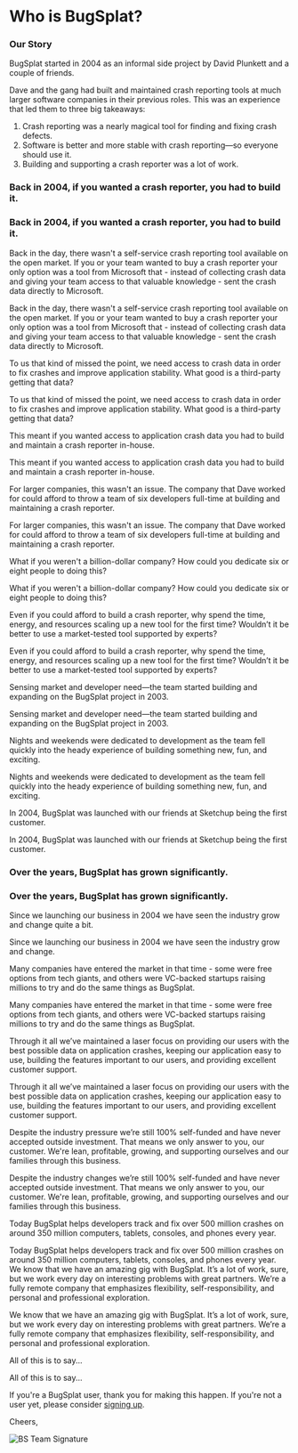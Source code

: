 # Who is BugSplat?

### **Our Story** 

BugSplat started in 2004 as an informal side project by David Plunkett and a couple of friends.

Dave and the gang had built and maintained crash reporting tools at much larger software companies in their previous roles.  This was an experience that led them to three big takeaways: 

1. Crash reporting was a nearly magical tool for finding and fixing crash defects.   
2. Software is better and more stable with crash reporting—so everyone should use it. 
3. Building and supporting a crash reporter was a lot of work. 

### **Back in 2004, if you wanted a crash reporter, you had to build it.**

### Back in 2004, if you wanted a crash reporter, you had to build it.

Back in the day, there wasn't a self-service crash reporting tool available on the open market. If you or your team wanted to buy a crash reporter your only option was a tool from Microsoft that - instead of collecting crash data and giving your team access to that valuable knowledge - sent the crash data directly to Microsoft. 

Back in the day, there wasn't a self-service crash reporting tool available on the open market. If you or your team wanted to buy a crash reporter your only option was a tool from Microsoft that - instead of collecting crash data and giving your team access to that valuable knowledge - sent the crash data directly to Microsoft.

To us that kind of missed the point, we need access to crash data in order to fix crashes and improve application stability. What good is a third-party getting that data?

To us that kind of missed the point, we need access to crash data in order to fix crashes and improve application stability. What good is a third-party getting that data?

This meant if you wanted access to application crash data you had to build and maintain a crash reporter in-house.

This meant if you wanted access to application crash data you had to build and maintain a crash reporter in-house.

For larger companies, this wasn't an issue. The company that Dave worked for could afford to throw a team of six developers full-time at building and maintaining a crash reporter.   

For larger companies, this wasn't an issue. The company that Dave worked for could afford to throw a team of six developers full-time at building and maintaining a crash reporter.

What if you weren't a billion-dollar company? How could you dedicate six or eight people to doing this? 

What if you weren't a billion-dollar company? How could you dedicate six or eight people to doing this?

Even if you could afford to build a crash reporter, why spend the time, energy, and resources scaling up a new tool for the first time? Wouldn’t it be better to use a market-tested tool supported by experts?

Even if you could afford to build a crash reporter, why spend the time, energy, and resources scaling up a new tool for the first time? Wouldn’t it be better to use a market-tested tool supported by experts?

Sensing market and developer need—the team started building and expanding on the BugSplat project in 2003.

Sensing market and developer need—the team started building and expanding on the BugSplat project in 2003.

Nights and weekends were dedicated to development as the team fell quickly into the heady experience of building something new, fun, and exciting.

Nights and weekends were dedicated to development as the team fell quickly into the heady experience of building something new, fun, and exciting.

In 2004, BugSplat was launched with our friends at Sketchup being the first customer.

In 2004, BugSplat was launched with our friends at Sketchup being the first customer.

### **Over the years, BugSplat has grown significantly.** 

### Over the years, BugSplat has grown significantly.

Since we launching our business in 2004 we have seen the industry grow and change quite a bit.

Since we launching our business in 2004 we have seen the industry grow and change.

Many companies have entered the market in that time - some were free options from tech giants, and others were VC-backed startups raising millions to try and do the same things as BugSplat.

Many companies have entered the market in that time - some were free options from tech giants, and others were VC-backed startups raising millions to try and do the same things as BugSplat.

Through it all we’ve maintained a laser focus on providing our users with the best possible data on application crashes, keeping our application easy to use, building the features important to our users, and providing excellent customer support.

Through it all we’ve maintained a laser focus on providing our users with the best possible data on application crashes, keeping our application easy to use, building the features important to our users, and providing excellent customer support.

Despite the industry pressure we’re still 100% self-funded and have never accepted outside investment. That means we only answer to you, our customer. We're lean, profitable, growing, and supporting ourselves and our families through this business.

Despite the industry changes we’re still 100% self-funded and have never accepted outside investment. That means we only answer to you, our customer. We're lean, profitable, growing, and supporting ourselves and our families through this business.

Today BugSplat helps developers track and fix over 500 million crashes on around 350 million computers, tablets, consoles, and phones every year.  

Today BugSplat helps developers track and fix over 500 million crashes on around 350 million computers, tablets, consoles, and phones every year. We know that we have an amazing gig with BugSplat. It’s a lot of work, sure, but we work every day on interesting problems with great partners. We’re a fully remote company that emphasizes flexibility, self-responsibility, and personal and professional exploration.

We know that we have an amazing gig with BugSplat. It’s a lot of work, sure, but we work every day on interesting problems with great partners. We’re a fully remote company that emphasizes flexibility, self-responsibility, and personal and professional exploration.

All of this is to say...

All of this is to say...

If you're a BugSplat user, thank you for making this happen. If you're not a user yet, please consider [signing up](https://app.bugsplat.com/v2/sign-up).  

Cheers,

 ![BS Team Signature](http://localhost:3000/assets/img/icons/bs-team-signature.png)


